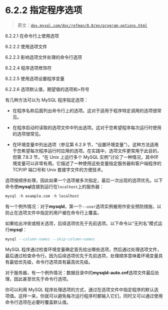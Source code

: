 # 6.2.2 指定程序选项

> 原文：[`dev.mysql.com/doc/refman/8.0/en/program-options.html`](https://dev.mysql.com/doc/refman/8.0/en/program-options.html)

6.2.2.1 在命令行上使用选项

6.2.2.2 使用选项文件

6.2.2.3 影响选项文件处理的命令行选项

6.2.2.4 程序选项修饰符

6.2.2.5 使用选项设置程序变量

6.2.2.6 选项默认值，期望值的选项和=符号

有几种方法可以为 MySQL 程序指定选项：

+   在程序名称后面列出命令行上的选项。这对于适用于程序特定调用的选项很常见。

+   在程序启动时读取的选项文件中列出选项。这对于您希望程序每次运行时使用的选项很常见。

+   在环境变量中列出选项（参见第 6.2.9 节，“设置环境变量”）。这种方法适用于您希望每次程序运行时应用的选项。在实践中，选项文件更常用于此目的，但第 7.8.3 节，“在 Unix 上运行多个 MySQL 实例”讨论了一种情况，其中环境变量可以非常有用。它描述了一种使用这些变量指定服务器和客户端程序的 TCP/IP 端口号和 Unix 套接字文件的方便技术。

选项按顺序处理，因此如果一个选项被多次指定，最后一次出现的选项优先。以下命令使**mysql**连接到运行在`localhost`上的服务器：

```sql
mysql -h example.com -h localhost
```

有一个例外情况：对于**mysqld**，第一个`--user`选项实例被用作安全预防措施，以防止在选项文件中指定的用户被在命令行上覆盖。

如果给出冲突或相关选项，后续选项优先于先前选项。以下命令以“无列名”模式运行**mysql**：

```sql
mysql --column-names --skip-column-names
```

MySQL 程序通过检查环境变量确定首先给出哪些选项，然后通过处理选项文件，最后通过检查命令行。因为后续选项优先于先前选项，处理顺序意味着环境变量具有最低优先级，命令行选项具有最高优先级。

对于服务器，有一个例外情况：数据目录中的**mysqld-auto.cnf**选项文件最后处理，因此甚至优先于命令行选项。

你可以利用 MySQL 程序处理选项的方式，通过在选项文件中指定程序的默认选项值。这样一来，你就可以避免每次运行程序时都输入它们，同时又可以通过使用命令行选项在必要时覆盖默认值。
